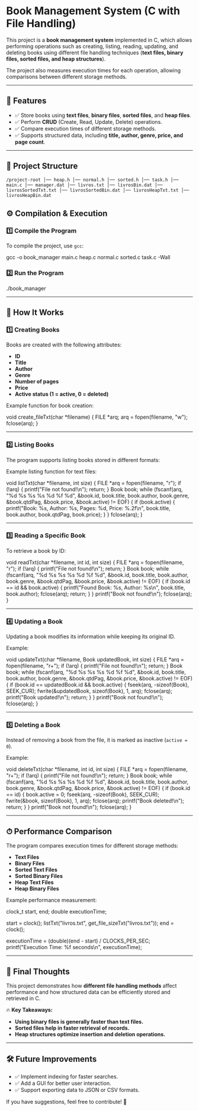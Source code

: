 # Book Management System (C with File Handling)

This project is a **book management system** implemented in C, which allows performing operations such as creating, listing, reading, updating, and deleting books using different file handling techniques (**text files, binary files, sorted files, and heap structures**). 

The project also measures execution times for each operation, allowing comparisons between different storage methods.

---

## 📌 Features
- ✅ Store books using **text files**, **binary files**, **sorted files**, and **heap files**.
- ✅ Perform **CRUD** (Create, Read, Update, Delete) operations.
- ✅ Compare execution times of different storage methods.
- ✅ Supports structured data, including **title, author, genre, price, and page count**.

---

## 📂 Project Structure
```/project-root │── heap.h │── normal.h │── sorted.h │── task.h │── main.c │── manager.dat │── livros.txt │── livrosBin.dat │── livrosSortedTxt.txt │── livrosSortedBin.dat │── livrosHeapTxt.txt │── livrosHeapBin.dat```

## ⚙️ **Compilation & Execution**
### **1️⃣ Compile the Program**
To compile the project, use `gcc`:
>>>
gcc -o book_manager main.c heap.c normal.c sorted.c task.c -Wall
>>>

### **2️⃣ Run the Program**
>>>
./book_manager
>>>

---

## 📖 **How It Works**
### **1️⃣ Creating Books**
Books are created with the following attributes:
- **ID**
- **Title**
- **Author**
- **Genre**
- **Number of pages**
- **Price**
- **Active status (1 = active, 0 = deleted)**

Example function for book creation:
>>>
void create_fileTxt(char *filename) {
    FILE *arq;
    arq = fopen(filename, "w");
    fclose(arq);
}
>>>

---

### **2️⃣ Listing Books**
The program supports listing books stored in different formats:

Example listing function for text files:
>>>
void listTxt(char *filename, int size) {
    FILE *arq = fopen(filename, "r");
    if (!arq) {
        printf("File not found!\\n");
        return;
    }
    Book book;
    while (fscanf(arq, "%d %s %s %s %d %f %d", &book.id, book.title, book.author, 
                  book.genre, &book.qtdPag, &book.price, &book.active) != EOF) {
        if (book.active) {
            printf("Book: %s, Author: %s, Pages: %d, Price: %.2f\\n",
                   book.title, book.author, book.qtdPag, book.price);
        }
    }
    fclose(arq);
}
>>>

---

### **3️⃣ Reading a Specific Book**
To retrieve a book by ID:
>>>
void readTxt(char *filename, int id, int size) {
    FILE *arq = fopen(filename, "r");
    if (!arq) {
        printf("File not found!\\n");
        return;
    }
    Book book;
    while (fscanf(arq, "%d %s %s %s %d %f %d", &book.id, book.title, book.author, 
                  book.genre, &book.qtdPag, &book.price, &book.active) != EOF) {
        if (book.id == id && book.active) {
            printf("Found Book: %s, Author: %s\\n", book.title, book.author);
            fclose(arq);
            return;
        }
    }
    printf("Book not found!\\n");
    fclose(arq);
}
>>>

---

### **4️⃣ Updating a Book**
Updating a book modifies its information while keeping its original ID.

Example:
>>>
void updateTxt(char *filename, Book updatedBook, int size) {
    FILE *arq = fopen(filename, "r+");
    if (!arq) {
        printf("File not found!\\n");
        return;
    }
    Book book;
    while (fscanf(arq, "%d %s %s %s %d %f %d", &book.id, book.title, book.author, 
                  book.genre, &book.qtdPag, &book.price, &book.active) != EOF) {
        if (book.id == updatedBook.id && book.active) {
            fseek(arq, -sizeof(Book), SEEK_CUR);
            fwrite(&updatedBook, sizeof(Book), 1, arq);
            fclose(arq);
            printf("Book updated!\\n");
            return;
        }
    }
    printf("Book not found!\\n");
    fclose(arq);
}
>>>

---

### **5️⃣ Deleting a Book**
Instead of removing a book from the file, it is marked as inactive (`active = 0`).

Example:
>>>
void deleteTxt(char *filename, int id, int size) {
    FILE *arq = fopen(filename, "r+");
    if (!arq) {
        printf("File not found!\\n");
        return;
    }
    Book book;
    while (fscanf(arq, "%d %s %s %s %d %f %d", &book.id, book.title, book.author, 
                  book.genre, &book.qtdPag, &book.price, &book.active) != EOF) {
        if (book.id == id) {
            book.active = 0;
            fseek(arq, -sizeof(Book), SEEK_CUR);
            fwrite(&book, sizeof(Book), 1, arq);
            fclose(arq);
            printf("Book deleted!\\n");
            return;
        }
    }
    printf("Book not found!\\n");
    fclose(arq);
}
>>>

---

## ⏱ **Performance Comparison**
The program compares execution times for different storage methods:
- **Text Files**
- **Binary Files**
- **Sorted Text Files**
- **Sorted Binary Files**
- **Heap Text Files**
- **Heap Binary Files**

Example performance measurement:
>>>
clock_t start, end;
double executionTime;

start = clock();
listTxt("livros.txt", get_file_sizeTxt("livros.txt"));
end = clock();

executionTime = (double)(end - start) / CLOCKS_PER_SEC;
printf("Execution Time: %f seconds\\n", executionTime);
>>>

---

## 📌 **Final Thoughts**
This project demonstrates how **different file handling methods** affect performance and how structured data can be efficiently stored and retrieved in C. 

🔥 **Key Takeaways:**
- **Using binary files is generally faster than text files.**
- **Sorted files help in faster retrieval of records.**
- **Heap structures optimize insertion and deletion operations.**

---

## 🛠 **Future Improvements**
- ✅ Implement indexing for faster searches.
- ✅ Add a GUI for better user interaction.
- ✅ Support exporting data to JSON or CSV formats.

If you have suggestions, feel free to contribute! 🚀
